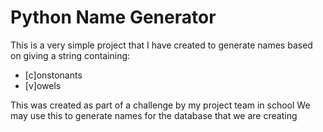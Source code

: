 # Python Name Generator
This is a very simple project that I have created to generate names based on giving a string containing:
* [c]onstonants
* [v]owels

This was created as part of a challenge by my project team in school
We may use this to generate names for the database that we are creating
